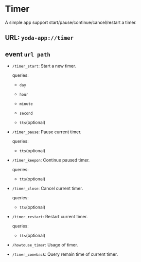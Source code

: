 # Timer

A simple app support start/pause/continue/cancel/restart a timer.

## URL: `yoda-app://timer`

## event `url path`

* `/timer_start`: Start a new timer.

  queries:

  * `day`

  * `hour`

  * `minute`

  * `second`

  * `tts`(optional)

* `/timer_pause`: Pause current timer.

  queries:

  * `tts`(optional)

* `/timer_keepon`: Continue paused timer.

  queries:

  * `tts`(optional)

* `/timer_close`: Cancel current timer.

  queries:

  * `tts`(optional)

* `/timer_restart`: Restart current timer.

  queries:

  * `tts`(optional)

* `/howtouse_timer`: Usage of timer.

* `/timer_comeback`: Query remain time of current timer.
